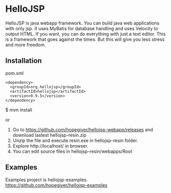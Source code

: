 # HelloJSP
HelloJSP is java webapp framework.
You can build java web applications with only jsp.
It uses MyBatis for database handling and uses Velocity to output HTML.
If you want, you can do everything with just a text editor.
This is a framework that goes against the times.
But this will give you less stress and more freedom.

## Installation
pom.xml
```
<dependency>
  <groupId>org.hellojsp</groupId>
  <artifactId>hellojsp</artifactId>
  <version>0.9.5</version>
</dependency>
```
$ mvn install

or

 1. Go to https://github.com/hopegiver/hellojsp-webapp/releases and download lastest hellojsp-resin.zip
 1. Unzip the file and execute resin.exe in hellojsp-resin folder.
 1. Explore http://localhost/ in browser.
 1. You can edit source files in hellojsp-resin/webapps/Root

## Examples
Examples project is hellojsp-examples.
https://github.com/hopegiver/hellojsp-examples
